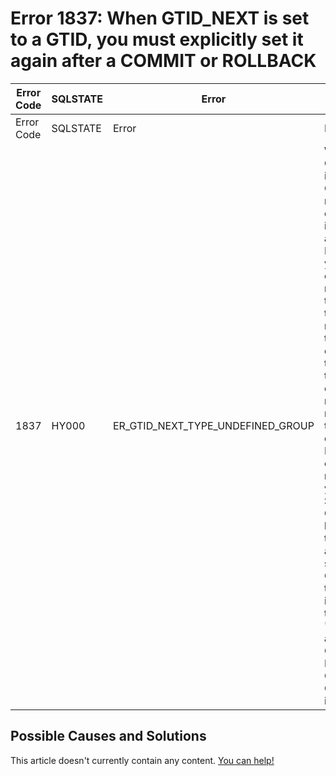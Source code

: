 
# Error 1837: When GTID_NEXT is set to a GTID, you must explicitly set it again after a COMMIT or ROLLBACK


| Error Code | SQLSTATE | Error | Description |
| --- | --- | --- | --- |
| Error Code | SQLSTATE | Error | Description |
| 1837 | HY000 | ER_GTID_NEXT_TYPE_UNDEFINED_GROUP | When GTID_NEXT is set to a GTID, you must explicitly set it again after a COMMIT or ROLLBACK. If you see this error message in the slave SQL thread, it means that a table in the current transaction is transactional on the master and non-transactional on the slave. In a client connection, it means that you executed SET GTID_NEXT before a transaction and forgot to set GTID_NEXT to a different identifier or to 'AUTOMATIC' after COMMIT or ROLLBACK. Current GTID_NEXT is '%s' |




## Possible Causes and Solutions


This article doesn't currently contain any content. [You can help!](/en/writing-and-editing-knowledge-base-articles/)

